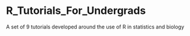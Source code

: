 # R_Tutorials_For_Undergrads
A set of 9 tutorials developed around the use of R in statistics and biology
